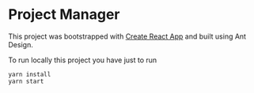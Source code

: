 # Project Manager

This project was bootstrapped with [Create React App](https://github.com/facebook/create-react-app) and built using Ant Design.

To run locally this project you have just to run

```
yarn install
yarn start
```
